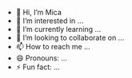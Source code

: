 - 👋 Hi, I’m Mica
- 👀 I’m interested in ...
- 🌱 I’m currently learning ...
- 💞️ I’m looking to collaborate on ...
- 📫 How to reach me ...
- 😄 Pronouns: ...
- ⚡ Fun fact: ...

<!---
MicaPiergiacomi/MicaPiergiacomi is a ✨ special ✨ repository because its `README.md` (this file) appears on your GitHub profile.
You can click the Preview link to take a look at your changes.
--->
